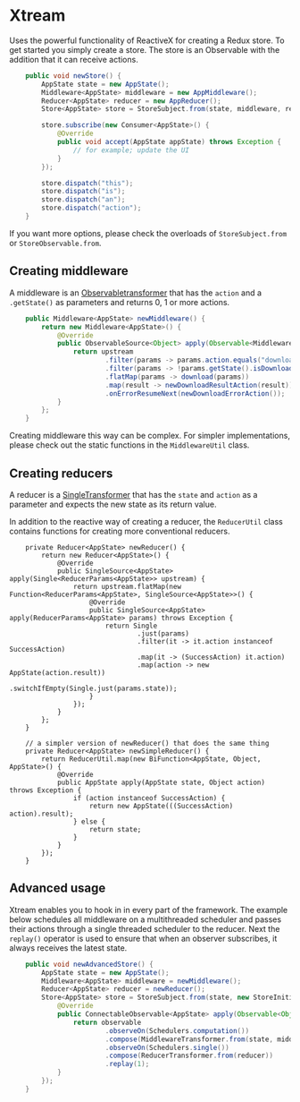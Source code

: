 # Xtream
Uses the powerful functionality of ReactiveX for creating a Redux store. To get started you simply create a store. The store is an Observable with the addition that it can receive actions.

```java
    public void newStore() {
        AppState state = new AppState();
        Middleware<AppState> middleware = new AppMiddleware();
        Reducer<AppState> reducer = new AppReducer();
        Store<AppState> store = StoreSubject.from(state, middleware, reducer);

        store.subscribe(new Consumer<AppState>() {
            @Override
            public void accept(AppState appState) throws Exception {
                // for example; update the UI
            }
        });

        store.dispatch("this");
        store.dispatch("is");
        store.dispatch("an");
        store.dispatch("action");
    }
```
If you want more options, please check the overloads of `StoreSubject.from` or `StoreObservable.from`.

## Creating middleware
A middleware is an [Observabletransformer](http://reactivex.io/RxJava/javadoc/io/reactivex/ObservableTransformer.html) that has the `action` and a `.getState()` as parameters and returns 0, 1 or more actions.

```java
    public Middleware<AppState> newMiddleware() {
        return new Middleware<AppState>() {
            @Override
            public ObservableSource<Object> apply(Observable<MiddlewareParams<AppState>> upstream) {
                return upstream
                        .filter(params -> params.action.equals("download"))
                        .filter(params -> !params.getState().isDownloading)
                        .flatMap(params -> download(params))
                        .map(result -> newDownloadResultAction(result))
                        .onErrorResumeNext(newDownloadErrorAction());
            }
        };
    }
```

Creating middleware this way can be complex. For simpler implementations, please check out the static functions in the ```MiddlewareUtil``` class.

## Creating reducers
A reducer is a [SingleTransformer](http://reactivex.io/RxJava/javadoc/io/reactivex/SingleTransformer.html) that has the `state` and `action` as a parameter and expects the new state as its return value.

In addition to the reactive way of creating a reducer, the `ReducerUtil` class contains functions for creating more conventional reducers.

```
    private Reducer<AppState> newReducer() {
        return new Reducer<AppState>() {
            @Override
            public SingleSource<AppState> apply(Single<ReducerParams<AppState>> upstream) {
                return upstream.flatMap(new Function<ReducerParams<AppState>, SingleSource<AppState>>() {
                    @Override
                    public SingleSource<AppState> apply(ReducerParams<AppState> params) throws Exception {
                        return Single
                                .just(params)
                                .filter(it -> it.action instanceof SuccessAction)
                                .map(it -> (SuccessAction) it.action)
                                .map(action -> new AppState(action.result))
                                .switchIfEmpty(Single.just(params.state));
                    }
                });
            }
        };
    }

    // a simpler version of newReducer() that does the same thing
    private Reducer<AppState> newSimpleReducer() {
        return ReducerUtil.map(new BiFunction<AppState, Object, AppState>() {
            @Override
            public AppState apply(AppState state, Object action) throws Exception {
                if (action instanceof SuccessAction) {
                    return new AppState(((SuccessAction) action).result);
                } else {
                    return state;
                }
            }
        });
    }
```

## Advanced usage
Xtream enables you to hook in in every part of the framework. The example below schedules all middleware on a multithreaded scheduler and passes their actions through a single threaded scheduler to the reducer. Next the `replay()` operator is used to ensure that when an observer subscribes, it always receives the latest state.

```java
    public void newAdvancedStore() {
        AppState state = new AppState();
        Middleware<AppState> middleware = newMiddleware();
        Reducer<AppState> reducer = newReducer();
        Store<AppState> store = StoreSubject.from(state, new StoreInitializer<AppState>() {
            @Override
            public ConnectableObservable<AppState> apply(Observable<Object> observable, State<AppState> state) throws Exception {
                return observable
                        .observeOn(Schedulers.computation())
                        .compose(MiddlewareTransformer.from(state, middleware))
                        .observeOn(Schedulers.single())
                        .compose(ReducerTransformer.from(reducer))
                        .replay(1);
            }
        });
    }
```
